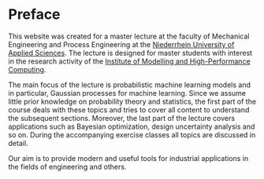 # Preface

This website was created for a master lecture at the faculty of Mechanical Engineering and Process Engineering at the [Niederrhein University of Applied Sciences](https://www.hs-niederrhein.de/about-us/welcome/). The lecture is designed for master students with interest in the research activity of the [Institute of Modelling and High-Performance Computing](https://www.hs-niederrhein.de/imh).

The main focus of the lecture is probabilistic machine learning models and in particular, Gaussian processes for machine learning. Since we assume little prior knowledge on probability theory and statistics, the first part of the course deals with these topics and tries to cover all content to understand the subsequent sections. Moreover, the last part of the lecture covers applications such as Bayesian optimization, design uncertainty analysis and so on. During the accompanying exercise classes all topics are discussed in detail.

Our aim is to provide modern and useful tools for industrial applications in the fields of engineering and others.  
